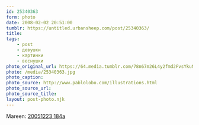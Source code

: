 ```yaml
---
id: 25340363
form: photo
date: 2008-02-02 20:51:00
tumblr: https://untitled.urbansheep.com/post/25340363/
title:
tags:
    - post
    - девушки
    - картинки
    - веснушки
photo_original_url: https://64.media.tumblr.com/78n67m26L4y2fmd2FvsYkuNd_1280.jpg
photo: /media/25340363.jpg
photo_caption: 
photo_source: http://www.pablolobo.com/illustrations.html
photo_source_url:
photo_source_title:
layout: post-photo.njk
---
```


<p>Mareen: <a href="http://flickr.com/photos/mareen/85749424/in/set-202268">20051223 184a</a></p>
